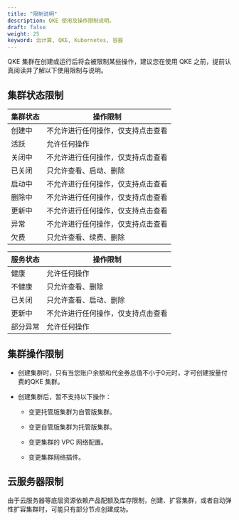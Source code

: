 ```yaml
---
title: "限制说明"
description: QKE 使用及操作限制说明。
draft: false
weight: 25
keyword: 云计算, QKE, Kubernetes, 容器
---
```


QKE 集群在创建或运行后将会被限制某些操作，建议您在使用 QKE 之前，提前认真阅读并了解以下使用限制与说明。

## 集群状态限制

| 集群状态               | 操作限制                                 |
| ------------------------ | ---------------------------------------- |
| 创建中        | 不允许进行任何操作，仅支持点击查看    |
| 活跃      | 允许任何操作 |
| 关闭中 | 不允许进行任何操作，仅支持点击查看 |
| 已关闭      | 只允许查看、启动、删除 |
| 启动中 | 不允许进行任何操作，仅支持点击查看 |
| 删除中 | 不允许进行任何操作，仅支持点击查看 |
| 更新中 | 不允许进行任何操作，仅支持点击查看 |
| 异常     | 不允许进行任何操作，仅支持点击查看       |
| 欠费 | 只允许查看、续费、删除 |

| 服务状态 | 操作限制                           |
| -------- | ---------------------------------- |
| 健康     | 允许任何操作                       |
| 不健康   | 只允许查看、删除                   |
| 已关闭   | 只允许查看、启动、删除             |
| 更新中   | 不允许进行任何操作，仅支持点击查看 |
| 部分异常 | 允许任何操作                       |

## 集群操作限制

- 创建集群时，只有当您账户余额和代金券总值不小于0元时，才可创建按量付费的QKE 集群。 

- 创建集群后，暂不支持以下操作：

  - 变更托管版集群为自管版集群。

  - 变更自管版集群为托管版集群。

  - 变更集群的 VPC 网络配置。

  - 变更集群网络插件。
  
    

## 云服务器限制

由于云服务器等底层资源依赖产品配额及库存限制，创建、扩容集群，或者自动弹性扩容集群时，可能只有部分节点创建成功。 